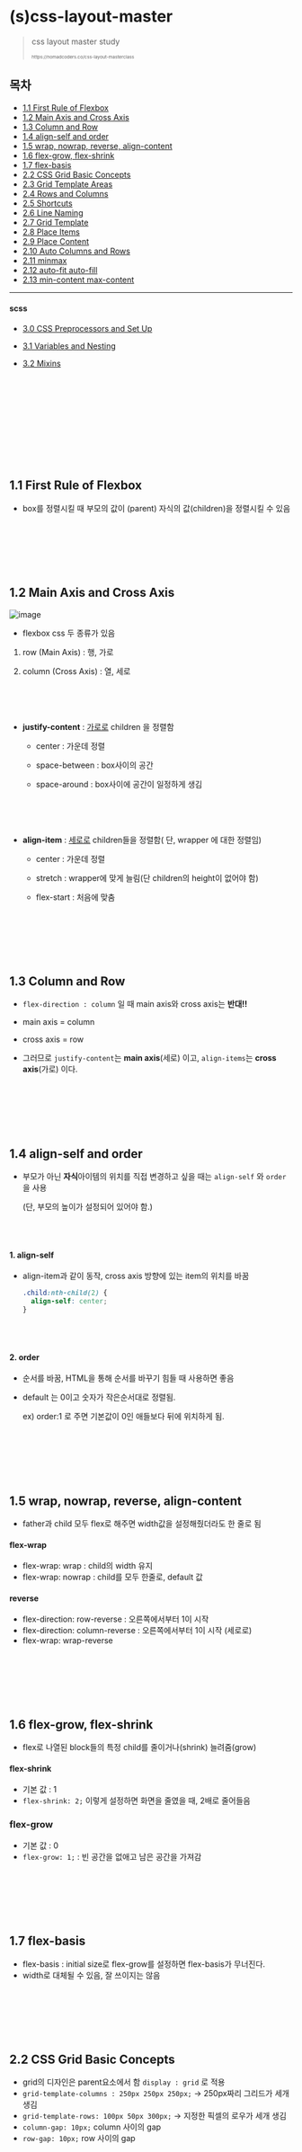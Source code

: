 # (s)css-layout-master

> css layout master study
>
> <p style="font-size:8px">https://nomadcoders.co/css-layout-masterclass</p>

## 목차

- [1.1 First Rule of Flexbox](#11-First-Rule-of-Flexbox)
- [1.2 Main Axis and Cross Axis](#12-Main-Axis-and-Cross-Axis)
- [1.3 Column and Row](#13-Column-and-Row)
- [1.4 align-self and order](#14-align-self-and-order)
- [1.5 wrap, nowrap, reverse, align-content](#15-wrap-nowrap-reverse-align-content)
- [1.6 flex-grow, flex-shrink](#16-flex-grow-flex-shrink)
- [1.7 flex-basis](#17-flex-basis)
- [2.2 CSS Grid Basic Concepts](#22-css-grid-basic-concepts)
- [2.3 Grid Template Areas](#23-Grid-Template-Areas)
- [2.4 Rows and Columns](24-Rows-and-Columns)
- [2.5 Shortcuts](#25-Shortcuts)
- [2.6 Line Naming](#26-Line-Naming)
- [2.7 Grid Template](#27-grid-template)
- [2.8 Place Items](#28-Place-Items)
- [2.9 Place Content](#29-Place-Content)
- [2.10 Auto Columns and Rows](#210-Auto-Columns-and-Rows)
- [2.11 minmax](#211-minmax)
- [2.12 auto-fit auto-fill](#212-auto-fit-auto-fill)
- [2.13 min-content max-content](#213-min-content-max-content)

---

#### scss

- [3.0 CSS Preprocessors and Set Up](#30-CSS-Preprocessors-and-Set-Up)

- [3.1 Variables and Nesting](#31-Variables-and-Nesting)
- [3.2 Mixins](#32-Mixins)

<br/><br/><br/>
<br/><br/><br/>
<br/><br/><br/>

## 1.1 First Rule of Flexbox

- box를 정렬시킬 때 부모의 값이 (parent) 자식의 값(children)을 정렬시킬 수 있음

<br/><br/><br/><br/><br/>

## 1.2 Main Axis and Cross Axis

![image](https://user-images.githubusercontent.com/51187540/113576577-c5854280-965a-11eb-93aa-65ea7ba8245d.png)

- flexbox css 두 종류가 있음

1. row (Main Axis) : 행, 가로

2. column (Cross Axis) : 열, 세로

<br/><br/><br/>

- **justify-content** : <u>가로로</u> children 을 정렬함

  - center : 가운데 정렬

  - space-between : box사이의 공간

  - space-around : box사이에 공간이 일정하게 생김

<br/><br/><br/>

- **align-item** : <u>세로로</u> children들을 정렬함( 단, wrapper 에 대한 정렬임)

  - center : 가운데 정렬

  - stretch : wrapper에 맞게 늘림(단 children의 height이 없어야 함)

  - flex-start : 처음에 맞춤

<br/><br/><br/><br/><br/>

## 1.3 Column and Row

- `flex-direction : column` 일 때 main axis와 cross axis는 **반대!!**
- main axis = column
- cross axis = row

- 그러므로 `justify-content`는 **main axis**(세로) 이고, `align-items`는 **cross axis**(가로) 이다.

<br/><br/><br/><br/><br/>

## 1.4 align-self and order

- 부모가 아닌 **자식**아이템의 위치를 직접 변경하고 싶을 때는 `align-self` 와 `order`을 사용

  (단, 부모의 높이가 설정되어 있어야 함.)

  <br/><br/>

#### 1. align-self

- align-item과 같이 동작, cross axis 방향에 있는 item의 위치를 바꿈

  ```css
  .child:nth-child(2) {
    align-self: center;
  }
  ```

  <br/><br/>

#### 2. order

- 순서를 바꿈, HTML을 통해 순서를 바꾸기 힘들 때 사용하면 좋음

- default 는 0이고 숫자가 작은순서대로 정렬됨.

  ex) order:1 로 주면 기본값이 0인 애들보다 뒤에 위치하게 됨.

<br/><br/><br/><br/><br/>

## 1.5 wrap, nowrap, reverse, align-content

- father과 child 모두 flex로 해주면 width값을 설정해줬더라도 한 줄로 됨

#### flex-wrap

- flex-wrap: wrap : child의 width 유지
- flex-wrap: nowrap : child를 모두 한줄로, default 값

#### reverse

- flex-direction: row-reverse : 오른쪽에서부터 1이 시작
- flex-direction: column-reverse : 오른쪽에서부터 1이 시작 (세로로)
- flex-wrap: wrap-reverse

<br/><br/><br/><br/><br/>

## 1.6 flex-grow, flex-shrink

- flex로 나열된 block들의 특정 child를 줄이거나(shrink) 늘려줌(grow)

#### flex-shrink

- 기본 값 : 1
- `flex-shrink: 2;` 이렇게 설정하면 화면을 줄였을 때, 2배로 줄어들음

### flex-grow

- 기본 값 : 0
- `flex-grow: 1;` : 빈 공간을 없애고 남은 공간을 가져감

<br/><br/><br/><br/><br/>

## 1.7 flex-basis

- flex-basis : initial size로 flex-grow를 설정하면 flex-basis가 무너진다.
- width로 대체될 수 있음, 잘 쓰이지는 않음

<br/><br/><br/><br/><br/>

## 2.2 CSS Grid Basic Concepts

- grid의 디자인은 parent요소에서 함 `display : grid` 로 적용
- `grid-template-columns : 250px 250px 250px;` -> 250px짜리 그리드가 세개 생김
- `grid-template-rows: 100px 50px 300px;` -> 지정한 픽셀의 로우가 세개 생김
- `column-gap: 10px;` column 사이의 gap
- `row-gap: 10px;` row 사이의 gap

<br/><br/><br/><br/><br/>

## 2.3 Grid Template Areas

- `grid-template-rows: 100px repeat(2, 200px) 100px;` : repeat(반복할 개수, px)

- ```
   grid-template-areas:
    "header header header header"
    "content content . nav"
    "content content . nav"
    "footer footer footer footer"

  .header{
    background-color: #2ecc71;
    grid-area: header;
  }

  ```

  변수처럼 만들어 템플릿으로 사용할 수 있음

<br/><br/><br/><br/><br/>

## 2.4 Rows and Columns

- grid-column-start: 1; 시작

- grid-column-end:4; 끝(n-1로 생각하면 쉬움)

  -> column은 3칸 차지

- grid-row-start:2;

- grid-row-end:4;

  -> row는 2칸 차지

<br/><br/><br/><br/><br/>

## 2.5 Shortcuts

- grid-column:1/4; 3칸
- grid-column:span 4; 4칸
- grid-column: 2/span 2; 2번째부터 2칸

<br/><br/><br/><br/><br/>

## 2.6 Line Naming

- 이름을 붙여 사용하는 방법

  ```css
  grid-template-columns: [first-line] 100px [second-line] 100px [third-line] 100px [fourth-line] 100px [fifth-line] 100px;

  grid-template-rows: repeat(4, [row-line] 100px);

  .content {
    background-color: #3498db;
    grid-column: first-line/fourth-line;
    grid-row: row-line 2 / row-line 4;
  }
  ```

<br/><br/><br/><br/><br/>

## 2.7 Grid Template

- 부모요소

  ```css
  grid-template:
    [header-start] "header header header header" 1fr [header-end]
    [content-start] "content content content nav" 3fr [content-end]
    [footer-start] "footer footer footer footer" 1fr [footer-end] / 1fr 1fr 1fr 1fr;
  ```

- 자식요소

  ```css
  .header {
    background-color: #2ecc71;
    grid-area: header;
  }
  ```

- 이렇게 하면 width를 이 템플릿이 꽉 채울 수 있게 된다

<br/><br/><br/><br/><br/>

## 2.8 Place Items

- `justify-items` , `align-items`로 그리드 채우는 것 설정 , default : stretch

- `place-items: y x`는 위 두 값 통합

  ex) ` place-items: stretch center;`

<br/><br/><br/><br/><br/>

## 2.9 Place Content

- justify-content : 그리드의 가로 정렬, default 는 start

- align-content : 그리드의 세로정렬

  둘 다 start, end, space-evenly, space-around, space-between사용

- place-content: 수직,수평

<br/><br/><br/><br/><br/>

## 2.10 Auto Columns and Rows

- justify-self: 자식요소에서의 가로정렬
- align-self: 자식요소에서의 세로정렬
- place-self: 가로,세로 정렬

---

#### 중요

- grid-auto-flow: row|column|row dense| column dense
  - 자동으로 row|column을 채움, dense : 작은 크기의 아이템이 나타나면 걔를 먼저 채움(접근성 떨어짐)
- grid-auto-columns | grid-auto-rows : 자동으로 생성된 그리드 트랙의 크기를 지정한다

<br/><br/><br/><br/><br/>

## 2.11 minmax

> 최소, 최대값을 정할 수 있음

```css
grid-template-columns: repeat(4, minmax(100px, 150px));
```

- minmax(min값, max값)

<br/><br/><br/><br/><br/>

## 2.12 auto-fit auto-fill

![image](https://user-images.githubusercontent.com/51187540/115475777-5b37e900-a27b-11eb-81a7-5a81616e929e.png)

- 위에가 autofill, 아래가 autofit

```css
.grid:first-child {
  grid-template-columns: repeat(auto-fill, minmax(100px, 1fr));
}
.grid:last-child {
  grid-template-columns: repeat(auto-fit, minmax(100px, 1fr));
}
```

- autofill 자동으로 다른 요소들이 들어올 공간을 만듦
- autofit 개수에 맞게 채움

<br/><br/><br/><br/><br/>

## 2.13 min-content max-content

```css
grid-template-columns: repeat(auto-fill, minmax(min-content, 1fr));
```

- min-content 최소한의 크기를 가지게 해줌
- max-content 최대한의 크기를 가지게 해줌

<br/><br/><br/><br/><br/>

---

## 3.0 CSS Preprocessors and Set Up

- gulpfile.bable.js 의 scss 컴파일 방법 **(gulpfile.babel.js)**

- src에 있는 scss파일을 읽어서 dest로 지정한 경로에 css파일로 컴파일 해

  ```javascript
  const routes = {
    css: {
      watch: "src/scss/*",
      src: "src/scss/styles.scss", 
      dest: "dist/css",
    },
  };
  ```

  

- 파일 전체 내용

  ```javascript
  import gulp from "gulp";
  import del from "del";
  import sass from "gulp-sass";
  import minify from "gulp-csso";
  import autoprefixer from "gulp-autoprefixer";
  
  sass.compiler = require("node-sass");
  
  const routes = {
    css: {
      watch: "src/scss/*",
      src: "src/scss/styles.scss", 
      dest: "dist/css",
    },
  };
  
  const styles = () =>
    gulp
      .src(routes.css.src)
      .pipe(sass().on("error", sass.logError))
      .pipe(
        autoprefixer({
          flexbox: true,
          grid: "autoplace",
        })
      )
      .pipe(minify())
      .pipe(gulp.dest(routes.css.dest));
  
  const watch = () => {
    gulp.watch(routes.css.watch, styles);
  };
  
  const clean = () => del(["dist/"]);
  
  const prepare = gulp.series([clean]);
  
  const assets = gulp.series([styles]);
  
  const live = gulp.parallel([watch]);
  
  export const dev = gulp.series([prepare, assets, live]);
  
  ```

  

<br/><br/><br/><br/><br/>

## 3.1 Variables and Nesting

### Variables

- 파일명에 ```_```를 붙이면 scss만을 위한 파일이 된다. (compile되지 않음)

  ```_variables.scss```

- **변수 설정** : 앞에 ```$```를 붙여서 설정한다.

  - _variables.scss

  ```scss
  $bg: #e7473c;
  $title: 32px;
  ```

  <br/>

- style.scss 에서 **import** : @import 파일명

  ```scss
  @import "_variables";
  body {
    background: $bg;
  }
  ```

<br/>

<br/>

### Nesting

- 하위 요소의 속성을 지정할 수 있음

- 예시 css

  ```scss
  .box {
    margin-top: 20px;
  }
  
  .box:hover {
    background-color: green;
  }
  
  .box h2 {
    color: blue;
  }
  
  .box button {
    color: red;
  }
  
  ```

- 예시 scss

  ```scss
  .box{
    margin-top: 20px;
    &:hover{
      background-color: green;
    }
    h2{
    	color: blue;
    }
    button{
    	color: red;
    }
  }
  ```

<br/><br/><br/><br/><br/>

## 3.2 Mixins

- css를 함수처럼 사용

  - @mixin으로 정의
  - 파라미터를 받아 변수처럼 사용 가능
  - if/else 문 사용 가능

- _mixins.scss 파일

  ```scss
  @mixin link($word) {
    text-decoration: none;
    display: block;
    @if $word == "odd" {
      color: blue;
    } @else {
      color: red;
    }
  }
  ```

- style.scss

  ```scss
  @import "_mixins";
  
  a {
    margin-bottom: 10px;
    &:nth-child(odd) {
      @include link("odd");
    }
    &:nth-child(even) {
      @include link("even");
    }
  }
  ```

  